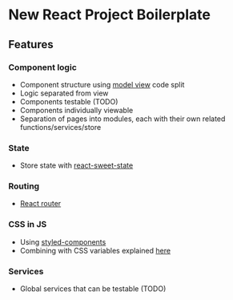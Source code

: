 # New React Project Boilerplate

## Features

### Component logic

- Component structure using [model view](https://www.serendipidata.com/posts/react-design-patterns-container-view) code split
- Logic separated from view
- Components testable (TODO)
- Components individually viewable
- Separation of pages into modules, each with their own related functions/services/store

### State

- Store state with [react-sweet-state](https://github.com/atlassian/react-sweet-state)

### Routing

- [React router](https://reactrouter.com/)

### CSS in JS

- Using [styled-components](https://styled-components.com/)
- Combining with CSS variables explained [here](https://www.joshwcomeau.com/css/css-variables-for-react-devs/)

### Services

- Global services that can be testable (TODO)
